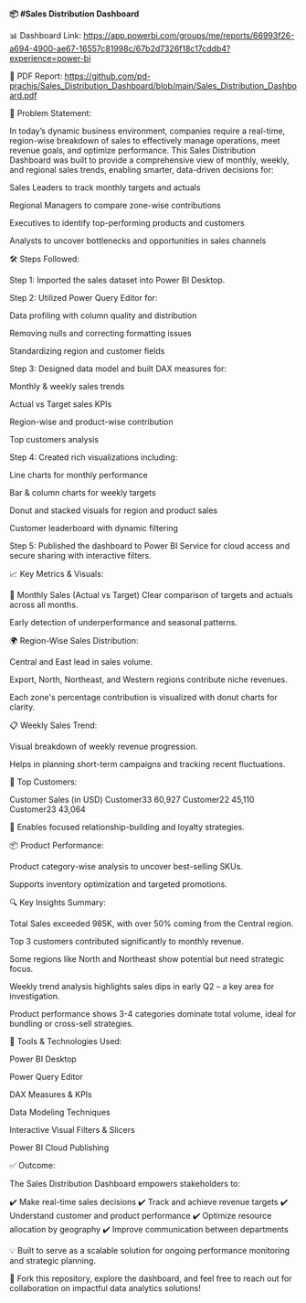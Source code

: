 **📦 #Sales Distribution Dashboard**

📊 Dashboard Link: https://app.powerbi.com/groups/me/reports/66993f26-a694-4900-ae67-16557c81998c/67b2d7326f18c17cddb4?experience=power-bi

📄 PDF Report: https://github.com/pd-prachis/Sales_Distribution_Dashboard/blob/main/Sales_Distribution_Dashboard.pdf

📌 Problem Statement:

In today’s dynamic business environment, companies require a real-time, region-wise breakdown of sales to effectively manage operations, meet revenue goals, and optimize performance. This Sales Distribution Dashboard was built to provide a comprehensive view of monthly, weekly, and regional sales trends, enabling smarter, data-driven decisions for:

Sales Leaders to track monthly targets and actuals

Regional Managers to compare zone-wise contributions

Executives to identify top-performing products and customers

Analysts to uncover bottlenecks and opportunities in sales channels

🛠️ Steps Followed:

Step 1: Imported the sales dataset into Power BI Desktop.

Step 2: Utilized Power Query Editor for:

Data profiling with column quality and distribution

Removing nulls and correcting formatting issues

Standardizing region and customer fields

Step 3: Designed data model and built DAX measures for:

Monthly & weekly sales trends

Actual vs Target sales KPIs

Region-wise and product-wise contribution

Top customers analysis

Step 4: Created rich visualizations including:

Line charts for monthly performance

Bar & column charts for weekly targets

Donut and stacked visuals for region and product sales

Customer leaderboard with dynamic filtering

Step 5: Published the dashboard to Power BI Service for cloud access and secure sharing with interactive filters.

📈 Key Metrics & Visuals:

📅 Monthly Sales (Actual vs Target)
Clear comparison of targets and actuals across all months.

Early detection of underperformance and seasonal patterns.

🌍 Region-Wise Sales Distribution:

Central and East lead in sales volume.

Export, North, Northeast, and Western regions contribute niche revenues.

Each zone's percentage contribution is visualized with donut charts for clarity.

📋 Weekly Sales Trend:

Visual breakdown of weekly revenue progression.

Helps in planning short-term campaigns and tracking recent fluctuations.

🛒 Top Customers:

Customer	Sales (in USD)
Customer33	60,927
Customer22	45,110
Customer23	43,064

🎯 Enables focused relationship-building and loyalty strategies.

📦 Product Performance:

Product category-wise analysis to uncover best-selling SKUs.

Supports inventory optimization and targeted promotions.

🔍 Key Insights Summary:

Total Sales exceeded 985K, with over 50% coming from the Central region.

Top 3 customers contributed significantly to monthly revenue.

Some regions like North and Northeast show potential but need strategic focus.

Weekly trend analysis highlights sales dips in early Q2 – a key area for investigation.

Product performance shows 3-4 categories dominate total volume, ideal for bundling or cross-sell strategies.

💼 Tools & Technologies Used:

Power BI Desktop

Power Query Editor

DAX Measures & KPIs

Data Modeling Techniques

Interactive Visual Filters & Slicers

Power BI Cloud Publishing

✅ Outcome:

The Sales Distribution Dashboard empowers stakeholders to:

✔️ Make real-time sales decisions
✔️ Track and achieve revenue targets
✔️ Understand customer and product performance
✔️ Optimize resource allocation by geography
✔️ Improve communication between departments

💡 Built to serve as a scalable solution for ongoing performance monitoring and strategic planning.


📁 Fork this repository, explore the dashboard, and feel free to reach out for collaboration on impactful data analytics solutions!

